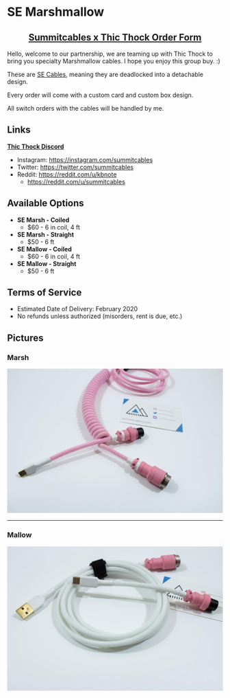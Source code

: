 # SE Marshmallow

<h2 align="center"><strong><a href="https://docs.google.com/forms/d/e/1FAIpQLScXeaGVxPAlDnpC9aUkNRVmqdTOGtjWLpK3dhY6Z6gz3uqpuw/viewform">Summitcables x Thic Thock Order Form</a></strong></h2>

Hello, welcome to our partnership, we are teaming up with Thic Thock to bring you specialty Marshmallow cables. I hope you enjoy this group buy. :)

These are [SE Cables](https://summitcables.com/#detachable), meaning they are deadlocked into a detachable design.

Every order will come with a custom card and custom box design. 

All switch orders with the cables will be handled by me.

## Links

**[Thic Thock Discord](https://discord.gg/kZ5f3d2)**

* Instagram: <https://instagram.com/summitcables>
* Twitter: <https://twitter.com/summitcables>
* Reddit: <https://reddit.com/u/kbnote>
  * <https://reddit.com/u/summitcables>

## Available Options

* **SE Marsh - Coiled**
  * $60 - 6 in coil, 4 ft
* **SE Marsh - Straight**
  * $50 - 6 ft
* **SE Mallow - Coiled**
  * $60 - 6 in coil, 4 ft
* **SE Mallow - Straight**
  * $50 - 6 ft

## Terms of Service

* Estimated Date of Delivery: February 2020
* No refunds unless authorized (misorders, rent is due, etc.)

## Pictures

### Marsh
![](marshmallow/1.jpg)

---

### Mallow
![](marshmallow/2.jpg)